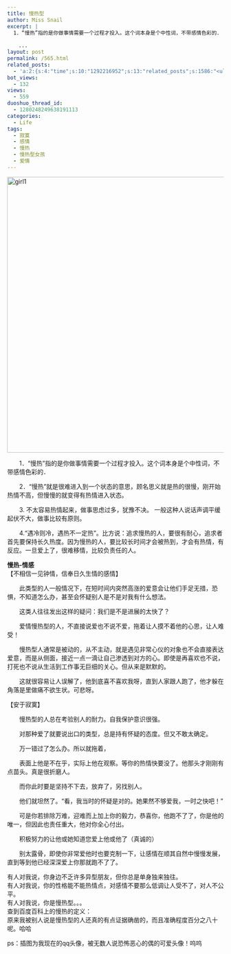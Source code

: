 ```yaml
---
title: 慢热型
author: Miss Snail
excerpt: |
  1．“慢热”指的是你做事情需要一个过程才投入。这个词本身是个中性词，不带感情色彩的．
  
  　...
layout: post
permalink: /565.html
related_posts:
  - 'a:2:{s:4:"time";s:10:"1292216952";s:13:"related_posts";s:1586:"<ul class="related_post"><li><a href="http://blog.80aj.com/2010/05/11/100511-%e7%88%b1%e6%83%85%ef%bc%8c%e6%98%af%e5%a5%a2%e4%be%88%e5%93%81/" title="100511 爱情，是奢侈品">100511 爱情，是奢侈品</a></li><li><a href="http://blog.80aj.com/2010/03/14/100314-%e8%bf%99%e4%ba%9b%e5%b9%b4%ef%bc%8c%e8%bf%99%e4%ba%9b%e4%ba%8b/" title="100314 这些年，这些事">100314 这些年，这些事</a></li><li><a href="http://blog.80aj.com/2009/11/07/%e7%88%b1%ef%bc%8c%e8%af%b7%e9%97%ae%e6%80%8e%e4%b9%88%e8%b5%b0%ef%bc%9f/" title="爱，请问怎么走？">爱，请问怎么走？</a></li><li><a href="http://blog.80aj.com/2010/06/22/100622-%e6%a3%8b%e5%ad%90/" title="100622 棋子">100622 棋子</a></li><li><a href="http://blog.80aj.com/2010/04/24/100424-%e5%a4%b1%e6%84%8f%e7%94%b7%e5%a5%b3/" title="100424 失意男女">100424 失意男女</a></li><li><a href="http://blog.80aj.com/2010/01/24/100123-%e5%af%82%e5%af%9e%e5%9f%8e%e5%b8%82%e7%9a%84%e9%bb%91%e5%a4%9c/" title="100123 寂寞城市的黑夜">100123 寂寞城市的黑夜</a></li><li><a href="http://blog.80aj.com/2009/11/26/%e4%bb%96%e6%98%af%e4%b8%aa%e6%b7%b7%e8%9b%8b/" title="他是个混蛋?">他是个混蛋?</a></li><li><a href="http://blog.80aj.com/2009/10/24/091024-%e7%94%b7%e4%ba%ba%e4%b8%8e%e5%a5%b3%e4%ba%ba%e4%b9%8b%e9%97%b4%e7%9a%84%e5%8c%ba%e5%88%ab/" title="091024 男人与女人之间的区别">091024 男人与女人之间的区别</a></li><li><a href="http://blog.80aj.com/2009/10/21/091021-house-and-woman/" title="091021 house and woman">091021 house and woman</a></li></ul>";}'
bot_views:
  - 132
views:
  - 559
duoshuo_thread_id:
  - 1280248249638191113
categories:
  - Life
tags:
  - 寂寞
  - 感情
  - 慢热
  - 慢热型女孩
  - 爱情
---
```

<img src="http://www.80aj.com/wp-content/uploads/2009/10/girl1.jpg" alt="girl1" title="girl1" width="513" height="640" class="aligncenter size-full wp-image-566" />

　　1．“慢热”指的是你做事情需要一个过程才投入。这个词本身是个中性词，不带感情色彩的．

　　2．“慢热”就是很难进入到一个状态的意思，顾名思义就是热的很慢，刚开始热情不高，但慢慢的就变得有热情进入状态。

　　3. 不太容易热情起来，做事思虑过多，犹豫不决。 一般这种人说话声调平缓起伏不大，做事比较有原则。

　　4.“遇冷则冷，遇热不一定热”。比方说：追求慢热的人，要很有耐心，追求者首先要保持长久热度。因为慢热的人，要比较长时间才会被热到，才会有热情，有反应。一旦爱上了，很难移情，比较负责任的人。

**慢热-情感**  
【不相信一见钟情，信奉日久生情的感情】

　　此类型的人一般情况下，在短时间内突然高涨的爱意会让他们手足无措，恐惧，不知道怎么办，甚至会怀疑别人是不是对我有什么想法。

　　这类人往往发出这样的疑问：我们是不是进展的太快了？

　　爱情慢热型的人，不直接说爱也不说不爱，拖着让人摸不着他的心思，让人难受！

　　慢热型人通常是被动的，从不主动，就是遇见非常心仪的对象也不会直接表达爱意，而是从侧面，接近一点一滴让自己渗透到对方的心。即使是再喜欢也不说，打死也不说从生活到工作事无巨细的关心。但从来是默默的。

　　这就很容易让人误解了，他到底喜不喜欢我呀，直到人家跟人跑了，他才躲在角落是里做痛不欲生状。可悲呀。

【安于寂寞】

　　慢热型的人总在考验别人的耐力。自我保护意识很强。

　　对那种爱了就要说出口的类型，总是持有怀疑的态度。但又不敢太确定。

　　万一错过了怎么办。所以就拖着，

　　表面上他是不在乎，实际上他在观察。等你的热情快要没了。他那头才刚刚有点苗头。真是很折磨人。

　　而你此时要是坚持不下去，放弃了，另找别人。

　　他们就坦然了。“看，我当时的怀疑是对的。她果然不够爱我，一时之快吧！”

　　可是你若排除万难，迎难而上加上你的毅力，恭喜你，他跑不了了，你是他的唯一，但因此也责任重大，他对你全心付出。

　　积极努力的让他或她知道您爱上他或他了（真诚的）

　　别太露骨，即使你非常爱他时也要克制一下，让感情在顺其自然中慢慢发展，直到等到他已经深深爱上你那就跑不了了。

有人对我说，你身边不乏许多异型朋友，但你总是单身独来独往。  
有人对我说，你的性格能不能热情点，对感情不要那么低调让人受不了，对人不公平。  
有人对我说，你是慢热型。。。  
查到百度百科上的慢热的定义：  
原来我被别人说是慢热型的人还真的有点证据确凿的，而且准确程度百分之八十呢。哈哈

ps：插图为我现在的qq头像，被无数人说恐怖恶心的偶的可爱头像！呜呜